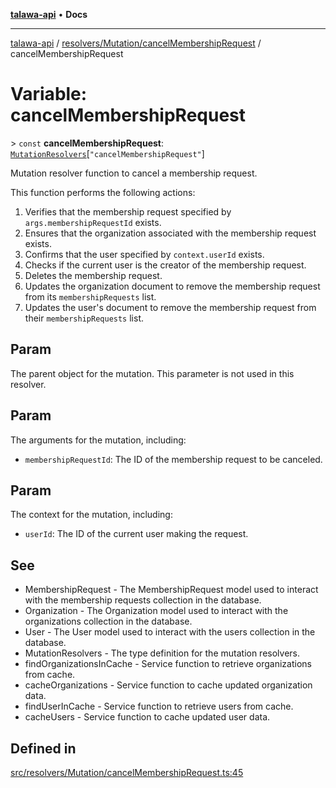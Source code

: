 [**talawa-api**](../../../../README.md) • **Docs**

***

[talawa-api](../../../../modules.md) / [resolvers/Mutation/cancelMembershipRequest](../README.md) / cancelMembershipRequest

# Variable: cancelMembershipRequest

\> `const` **cancelMembershipRequest**: [`MutationResolvers`](../../../../types/generatedGraphQLTypes/type-aliases/MutationResolvers.md)\[`"cancelMembershipRequest"`\]

Mutation resolver function to cancel a membership request.

This function performs the following actions:
1. Verifies that the membership request specified by `args.membershipRequestId` exists.
2. Ensures that the organization associated with the membership request exists.
3. Confirms that the user specified by `context.userId` exists.
4. Checks if the current user is the creator of the membership request.
5. Deletes the membership request.
6. Updates the organization document to remove the membership request from its `membershipRequests` list.
7. Updates the user's document to remove the membership request from their `membershipRequests` list.

## Param

The parent object for the mutation. This parameter is not used in this resolver.

## Param

The arguments for the mutation, including:
  - `membershipRequestId`: The ID of the membership request to be canceled.

## Param

The context for the mutation, including:
  - `userId`: The ID of the current user making the request.

## See

 - MembershipRequest - The MembershipRequest model used to interact with the membership requests collection in the database.
 - Organization - The Organization model used to interact with the organizations collection in the database.
 - User - The User model used to interact with the users collection in the database.
 - MutationResolvers - The type definition for the mutation resolvers.
 - findOrganizationsInCache - Service function to retrieve organizations from cache.
 - cacheOrganizations - Service function to cache updated organization data.
 - findUserInCache - Service function to retrieve users from cache.
 - cacheUsers - Service function to cache updated user data.

## Defined in

[src/resolvers/Mutation/cancelMembershipRequest.ts:45](https://github.com/PalisadoesFoundation/talawa-api/blob/67d017fd9312183a6b2bae1b160bc814f56ab5c2/src/resolvers/Mutation/cancelMembershipRequest.ts#L45)
